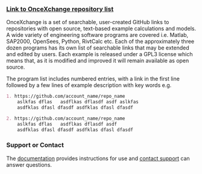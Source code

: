 

### [Link to OnceXchange repository list](https://github.com/onceXchange/oncex.github.io/wiki/onceXchange-home)

OnceXchange is a set of searchable, user-created GitHub links to repositories with open source, text-based example calculations and models. A wide variety of engineering software programs are covered i.e. Matlab, SAP2000, OpenSees, Python, RivtCalc etc.  Each of the approximately three dozen programs has its own list of searchable links that may be extended and edited by users. Each example is released under a GPL3 license which means that, as it is modified and improved it will remain available as open source.

The program list includes numbered entries, with a link in the first line followed by a few lines of example description with key words e.g.

```markdown
1. https://github.com/account_name/repo_name
    aslkfas dflas   asdflkas dflasdf asdf aslkfas  
    asdfklas dfasl dfasdf asdfklas dfasl dfasdf 

2. https://github.com/account_name/repo_name
    aslkfas dflas   asdflkas dflasdf asdf 
    asdfklas dfasl dfasdf asdfklas dfasl dfasdf 
```


### Support or Contact

The [documentation](https://docs.github.com/categories/github-pages-basics/) provides instructions for use and [contact support](oncexchange@gmail.com) can answer questions. 
